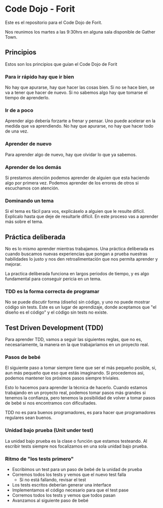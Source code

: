# Code Dojo - Forit

Este es el repositorio para el Code Dojo de Forit.

Nos reunimos los martes a las 9:30hrs en alguna sala disponible de Gather Town.

## Principios

Estos son los principios que guían el Code Dojo de Forit

### Para ir rápido hay que ir bien

No hay que apurarse, hay que hacer las cosas bien. Si no se hace bien, se va a tener que hacer de nuevo. Si no sabemos algo hay que tomarse el tiempo de aprenderlo.

### Ir de a poco

Aprender algo debería forzarte a frenar y pensar. Uno puede acelerar en la medida que va aprendiendo. No hay que apurarse, no hay que hacer todo de una vez.

### Aprender de nuevo

Para aprender algo de nuevo, hay que olvidar lo que ya sabemos.

### Aprender de los demás

Si prestamos atención podemos aprender de alguien que esta haciendo algo por primera vez. Podemos aprender de los errores de otros si escuchamos con atención.

### Dominando un tema

Si el tema es fácil para vos, explicáselo a alguien que le resulte difícil. Explicalo hasta que deje de resultarle difícil. En este proceso vas a aprender más sobre el tema.

## Práctica deliberada

No es lo mismo aprender mientras trabajamos. Una práctica deliberada es cuando buscamos nuevas experiencias que pongan a prueba nuestras habilidades lo justo y nos den retroalimentación que nos permita aprender y mejorar.

La practica deliberada funciona en largos periodos de tiempo, y es algo fundamental para conseguir pericia en un tema.

### TDD es la forma correcta de programar

No se puede discutir forma (diseño) sin código, y uno no puede mostrar código sin tests. Este es un lugar de aprendizaje, donde aceptamos que "el diseño es el código" y el código sin tests no existe.

## Test Driven Development (TDD)

Para aprender TDD, vamos a seguir las siguientes reglas, que no es, necesariamente, la manera en la que trabajaríamos en un proyecto real.

### Pasos de bebé

El siguiente paso a tomar siempre tiene que ser el más pequeño posible, si, aun más pequeño que eso que estás imaginando. Si procedemos asi, podemos mantener los próximos pasos siempre triviales.

Esto lo hacemos para aprender la técnica de hacerlo. Cuando estamos trabajando en un proyecto real, podemos tomar pasos más grandes si tenemos la confianza, pero tenemos la posibilidad de volver a tomar pasos de bebé si nos encontramos con dificultades.

TDD no es para buenos programadores, es para hacer que programadores regulares sean buenos.

### Unidad bajo prueba (Unit under test)

La unidad bajo prueba es la clase o función que estamos testeando. Al escribir tests siempre nos focalizamos en una sola unidad bajo prueba.

### Ritmo de "los tests primero"

- Escribimos un test para un paso de bebé de la unidad de prueba
- Corremos todos los tests y vemos que el nuevo test falla
  - Si no está fallando, revisar el test
- Los tests escritos deberían generar una interface
- Implementamos el código necesario para que el test pase
- Corremos todos los tests y vemos que todos pasan
- Avanzamos al siguiente paso de bebé
